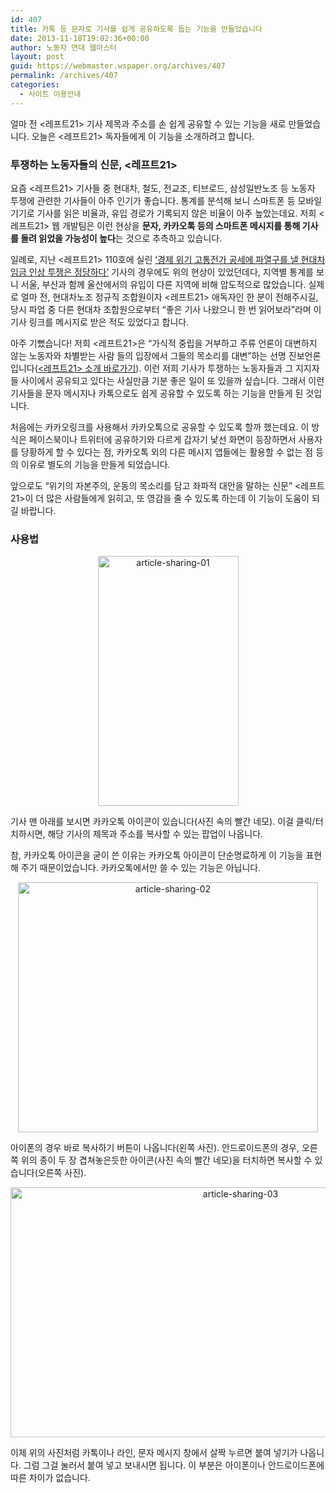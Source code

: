 ```yaml
---
id: 407
title: 카톡 등 문자로 기사를 쉽게 공유하도록 돕는 기능을 만들었습니다
date: 2013-11-18T19:02:36+00:00
author: 노동자 연대 웹마스터
layout: post
guid: https://webmaster.wspaper.org/archives/407
permalink: /archives/407
categories:
  - 사이트 이용안내
---
```

얼마 전 <레프트21> 기사 제목과 주소를 손 쉽게 공유할 수 있는 기능을 새로 만들었습니다. 오늘은 <레프트21> 독자들에게 이 기능을 소개하려고 합니다.

### 투쟁하는 노동자들의 신문, <레프트21>

요즘 <레프트21> 기사들 중 현대차, 철도, 전교조, 티브로드, 삼성일반노조 등 노동자 투쟁에 관련한 기사들이 아주 인기가 좋습니다. 통계를 분석해 보니 스마트폰 등 모바일 기기로 기사를 읽은 비율과, 유입 경로가 기록되지 않은 비율이 아주 높았는데요. 저희 <레프트21> 웹 개발팀은 이런 현상을 **문자, 카카오톡 등의 스마트폰 메시지를 통해 기사를 돌려 읽었을 가능성이 높다**는 것으로 추측하고 있습니다.

일례로, 지난 <레프트21> 110호에 실린 [‘경제 위기 고통전가 공세에 파열구를 낼 현대차 임금 인상 투쟁은 정당하다’](http://wspaper.org/article/13462) 기사의 경우에도 위의 현상이 있었던데다, 지역별 통계를 보니 서울, 부산과 함께 울산에서의 유입이 다른 지역에 비해 압도적으로 많았습니다. 실제로 얼마 전, 현대차노조 정규직 조합원이자 <레프트21> 애독자인 한 분이 전해주시길, 당시 파업 중 다른 현대차 조합원으로부터 “좋은 기사 나왔으니 한 번 읽어보라”라며 이 기사 링크를 메시지로 받은 적도 있었다고 합니다.

아주 기뻤습니다! 저희 <레프트21>은 “가식적 중립을 거부하고 주류 언론이 대변하지 않는 노동자와 차별받는 사람 들의 입장에서 그들의 목소리를 대변”하는 선명 진보언론입니다([<레프트21> 소개 바로가기](http://wspaper.org/article/10155)). 이런 저희 기사가 투쟁하는 노동자들과 그 지지자들 사이에서 공유되고 있다는 사실만큼 기분 좋은 일이 또 있을까 싶습니다. 그래서 이런 기사들을 문자 메시지나 카톡으로도 쉽게 공유할 수 있도록 하는 기능을 만들게 된 것입니다.

처음에는 카카오링크를 사용해서 카카오톡으로 공유할 수 있도록 할까 했는데요. 이 방식은 페이스북이나 트위터에 공유하기와 다르게 갑자기 낯선 화면이 등장하면서 사용자를 당황하게 할 수 있다는 점, 카카오톡 외의 다른 메시지 앱들에는 활용할 수 없는 점 등의 이유로 별도의 기능을 만들게 되었습니다.

앞으로도 “위기의 자본주의, 운동의 목소리를 담고 좌파적 대안을 말하는 신문” <레프트21>이 더 많은 사람들에게 읽히고, 또 영감을 줄 수 있도록 하는데 이 기능이 도움이 되길 바랍니다.

### 사용법

<a style="display: block; text-align: center;" href="https://webmaster.wspaper.org/wp-content/uploads/2013/11/article-sharing-01.png"><img class="aligncenter size-full wp-image-413" alt="article-sharing-01" src="https://webmaster.wspaper.org/wp-content/uploads/2013/11/article-sharing-01.png" width="225" height="400" srcset="https://webmaster.wspaper.org/wp-content/uploads/2013/11/article-sharing-01.png 225w, https://webmaster.wspaper.org/wp-content/uploads/2013/11/article-sharing-01-168x300.png 168w" sizes="(max-width: 225px) 100vw, 225px" /></a>

기사 맨 아래를 보시면 카카오톡 아이콘이 있습니다(사진 속의 빨간 네모). 이걸 클릭/터치하시면, 해당 기사의 제목과 주소를 복사할 수 있는 팝업이 나옵니다.

참, 카카오톡 아이콘을 굳이 쓴 이유는 카카오톡 아이콘이 단순명료하게 이 기능을 표현해 주기 때문이었습니다. 카카오톡에서만 쓸 수 있는 기능은 아닙니다.

<a style="display: block; text-align: center;" href="https://webmaster.wspaper.org/wp-content/uploads/2013/11/article-sharing-02.png"><img class="aligncenter size-full wp-image-414" alt="article-sharing-02" src="https://webmaster.wspaper.org/wp-content/uploads/2013/11/article-sharing-02.png" width="480" height="400" srcset="https://webmaster.wspaper.org/wp-content/uploads/2013/11/article-sharing-02.png 480w, https://webmaster.wspaper.org/wp-content/uploads/2013/11/article-sharing-02-300x250.png 300w" sizes="(max-width: 480px) 100vw, 480px" /></a>
  
아이폰의 경우 바로 복사하기 버튼이 나옵니다(왼쪽 사진). 안드로이드폰의 경우, 오른쪽 위의 종이 두 장 겹쳐놓은듯한 아이콘(사진 속의 빨간 네모)을 터치하면 복사할 수 있습니다(오른쪽 사진).

<a style="display: block; text-align: center;" href="https://webmaster.wspaper.org/wp-content/uploads/2013/11/article-sharing-03.png"><img class="aligncenter size-full wp-image-415" alt="article-sharing-03" src="https://webmaster.wspaper.org/wp-content/uploads/2013/11/article-sharing-03.png" width="720" height="400" srcset="https://webmaster.wspaper.org/wp-content/uploads/2013/11/article-sharing-03.png 720w, https://webmaster.wspaper.org/wp-content/uploads/2013/11/article-sharing-03-300x166.png 300w" sizes="(max-width: 720px) 100vw, 720px" /></a>
  
이제 위의 사진처럼 카톡이나 라인, 문자 메시지 창에서 살짝 누르면 붙여 넣기가 나옵니다. 그럼 그걸 눌러서 붙여 넣고 보내시면 됩니다. 이 부분은 아이폰이나 안드로이드폰에 따른 차이가 없습니다.